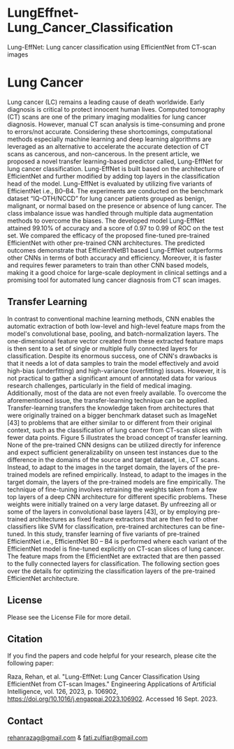 # LungEffnet-Lung_Cancer_Classification
Lung-EffNet: Lung cancer classification using EfficientNet from CT-scan images


# Lung Cancer

Lung cancer (LC) remains a leading cause of death worldwide. Early diagnosis is critical to protect innocent human lives. Computed tomography (CT) scans are one of the primary imaging modalities for lung cancer diagnosis. However, manual CT scan analysis is time-consuming and prone to errors/not accurate. Considering these shortcomings, computational methods especially machine learning and deep learning algorithms are leveraged as an alternative to accelerate the accurate detection of CT scans as cancerous, and non-cancerous. In the present article, we proposed a novel transfer learning-based predictor called, Lung-EffNet for lung cancer classification. Lung-EffNet is built based on the architecture of EfficientNet and further modified by adding top layers in the classification head of the model. Lung-EffNet is evaluated by utilizing five variants of EfficientNet i.e., B0–B4. The experiments are conducted on the benchmark dataset “IQ-OTH/NCCD” for lung cancer patients grouped as benign, malignant, or normal based on the presence or absence of lung cancer. The class imbalance issue was handled through multiple data augmentation methods to overcome the biases. The developed model Lung-EffNet attained 99.10% of accuracy and a score of 0.97 to 0.99 of ROC on the test set. We compared the efficacy of the proposed fine-tuned pre-trained EfficientNet with other pre-trained CNN architectures. The predicted outcomes demonstrate that EfficientNetB1 based Lung-EffNet outperforms other CNNs in terms of both accuracy and efficiency. Moreover, it is faster and requires fewer parameters to train than other CNN based models, making it a good choice for large-scale deployment in clinical settings and a promising tool for automated lung cancer diagnosis from CT scan images. 


## Transfer Learning

In contrast to conventional machine learning methods, CNN enables the automatic extraction of both low-level and high-level feature maps from the model's convolutional base, pooling, and batch-normalization layers. The one-dimensional feature vector created from these extracted feature maps is then sent to a set of single or multiple fully connected layers for classification. Despite its enormous success, one of CNN's drawbacks is that it needs a lot of data samples to train the model effectively and avoid high-bias (underfitting) and high-variance (overfitting) issues. However, it is not practical to gather a significant amount of annotated data for various research challenges, particularly in the field of medical imaging. Additionally, most of the data are not even freely available. To overcome the aforementioned issue, the transfer-learning technique can be applied. Transfer-learning transfers the knowledge taken from architectures that were originally trained on a bigger benchmark dataset such as ImageNet [43] to problems that are either similar to or different from their original context, such as the classification of lung cancer from CT-scan slices with fewer data points. Figure 5 illustrates the broad concept of transfer learning. None of the pre-trained CNN designs can be utilized directly for inference and expect sufficient generalizability on unseen test instances due to the difference in the domains of the source and target dataset, i.e., CT scans. Instead, to adapt to the images in the target domain, the layers of the pre-trained models are refined empirically. Instead, to adapt to the images in the target domain, the layers of the pre-trained models are fine empirically. The technique of fine-tuning involves retraining the weights taken from a few top layers of a deep CNN architecture for different specific problems. These weights were initially trained on a very large dataset. By unfreezing all or some of the layers in convolutional base layers [43], or by employing pre-trained architectures as fixed feature extractors that are then fed to other classifiers like SVM for classification, pre-trained architectures can be fine-tuned.
In this study, transfer learning of five variants of pre-trained EfficientNet i.e., EfficientNet B0 – B4 is performed where each variant of the EfficientNet model is fine-tuned explicitly on CT-scan slices of lung cancer. The feature maps from the EfficientNet are extracted that are then passed to the fully connected layers for classification. The following section goes over the details for optimizing the classification layers of the pre-trained EfficientNet architecture. 



## License 


Please see the License File for more detail.


## Citation

If you find the papers and code helpful for your research, please cite the following paper:

Raza, Rehan, et al. "Lung-EffNet: Lung Cancer Classification Using EfficientNet from CT-scan Images." Engineering Applications of Artificial Intelligence, vol. 126, 2023, p. 106902,  https://doi.org/10.1016/j.engappai.2023.106902. Accessed 16 Sept. 2023.



## Contact

rehanrazag@gmail.com & 
fati.zulfiar@gmail.com
